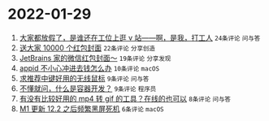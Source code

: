 # 2022-01-29

1. [大家都放假了，是谁还在工位上逛 v 站——啊，是我，打工人](https://www.v2ex.com/t/831234) `24条评论` `问与答`
1. [送大家 10000 个红包封面](https://www.v2ex.com/t/831223) `22条评论` `分享创造`
1. [JetBrains 家的微信红包封面～](https://www.v2ex.com/t/831233) `19条评论` `分享发现`
1. [appid 不小心冲进去钱怎么办](https://www.v2ex.com/t/831220) `10条评论` `macOS`
1. [求推荐中键好用的无线鼠标](https://www.v2ex.com/t/831227) `9条评论` `问与答`
1. [不懂就问，什么是容器开发？](https://www.v2ex.com/t/831225) `9条评论` `程序员`
1. [有没有比较好用的 mp4 转 gif 的工具？在线的也可以](https://www.v2ex.com/t/831229) `8条评论` `问与答`
1. [M1 更新 12.2 之后频繁黑屏死机](https://www.v2ex.com/t/831215) `6条评论` `macOS`
